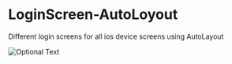# LoginScreen-AutoLoyout
Different login screens for all ios device screens using AutoLayout

![Optional Text](../master/img1)
